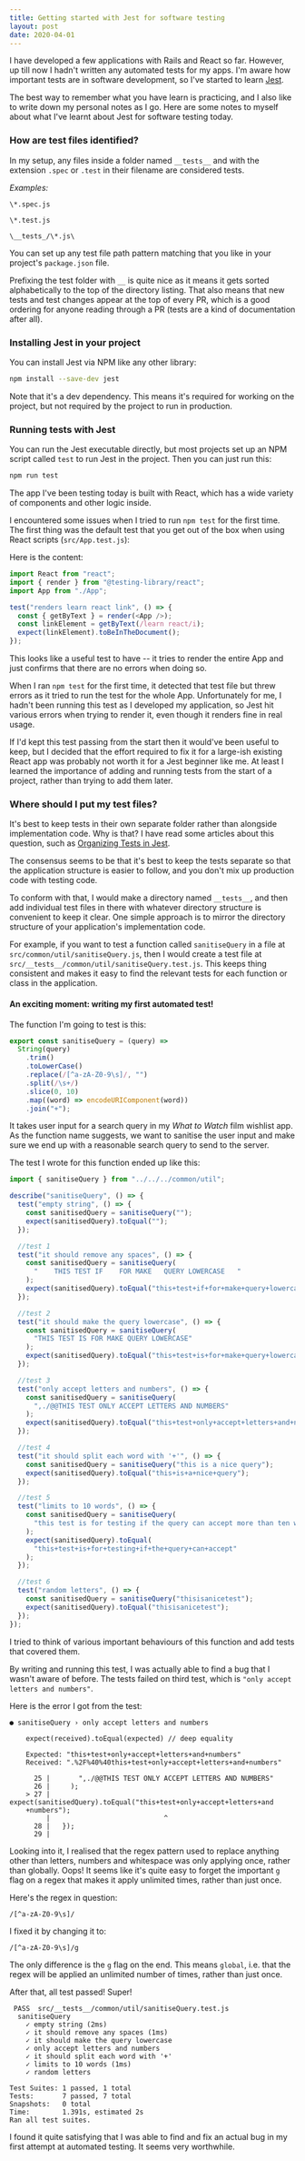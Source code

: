 ```yaml
---
title: Getting started with Jest for software testing
layout: post
date: 2020-04-01
---
```


I have developed a few applications with Rails and React so far. However, up
till now I hadn't written any automated tests for my apps. I'm aware how
important tests are in software development, so I've started to learn
[Jest](<https://en.wikipedia.org/wiki/Jest_(JavaScript_framework)>).

The best way to remember what you have learn is practicing, and I also like to
write down my personal notes as I go. Here are some notes to myself about what
I've learnt about Jest for software testing today.

### How are test files identified?

In my setup, any files inside a folder named `__tests__` and with the extension
`.spec` or `.test` in their filename are considered tests.

_Examples:_

`\*.spec.js`

`\*.test.js`

`\__tests_/\*.js\`

You can set up any test file path pattern matching that you like in your
project's `package.json` file.

Prefixing the test folder with `__` is quite nice as it means it gets sorted
alphabetically to the top of the directory listing. That also means that new
tests and test changes appear at the top of every PR, which is a good ordering
for anyone reading through a PR (tests are a kind of documentation after all).

### Installing Jest in your project

You can install Jest via NPM like any other library:

```bash
npm install --save-dev jest
```

Note that it's a dev dependency. This means it's required for working on the
project, but not required by the project to run in production.

### Running tests with Jest

You can run the Jest executable directly, but most projects set up an NPM script
called `test` to run Jest in the project. Then you can just run this:

```bash
npm run test
```

The app I've been testing today is built with React, which has a wide variety of
components and other logic inside.

I encountered some issues when I tried to run `npm test` for the first time. The
first thing was the default test that you get out of the box when using React
scripts (`src/App.test.js`):

Here is the content:

```javascript
import React from "react";
import { render } from "@testing-library/react";
import App from "./App";

test("renders learn react link", () => {
  const { getByText } = render(<App />);
  const linkElement = getByText(/learn react/i);
  expect(linkElement).toBeInTheDocument();
});
```

This looks like a useful test to have -- it tries to render the entire App and
just confirms that there are no errors when doing so.

When I ran `npm test` for the first time, it detected that test file but threw
errors as it tried to run the test for the whole App. Unfortunately for me, I
hadn't been running this test as I developed my application, so Jest hit various
errors when trying to render it, even though it renders fine in real usage.

If I'd kept this test passing from the start then it would've been useful to
keep, but I decided that the effort required to fix it for a large-ish existing
React app was probably not worth it for a Jest beginner like me. At least I
learned the importance of adding and running tests from the start of a project,
rather than trying to add them later.

### Where should I put my test files?

It's best to keep tests in their own separate folder rather than alongside
implementation code. Why is that? I have read some articles about this question,
such as
[Organizing Tests in Jest]("https://medium.com/@JeffLombardJr/organizing-tests-in-jest-17fc431ff850").

The consensus seems to be that it's best to keep the tests separate so that
the application structure is easier to follow, and you don't mix up production
code with testing code.

To conform with that, I would make a directory named `__tests__`, and then add
individual test files in there with whatever directory structure is convenient
to keep it clear. One simple approach is to mirror the directory structure of
your application's implementation code.

For example, if you want to test a function called `sanitiseQuery` in a file at
`src/common/util/sanitiseQuery.js`, then I would create a test file at
`src/__tests__/common/util/sanitiseQuery.test.js`. This keeps thing consistent
and makes it easy to find the relevant tests for each function or class in the
application.

#### An exciting moment: writing my first automated test!

The function I'm going to test is this:

```javascript
export const sanitiseQuery = (query) =>
  String(query)
    .trim()
    .toLowerCase()
    .replace(/[^a-zA-Z0-9\s]/, "")
    .split(/\s+/)
    .slice(0, 10)
    .map((word) => encodeURIComponent(word))
    .join("+");
```

It takes user input for a search query in my _What to Watch_ film wishlist app.
As the function name suggests, we want to sanitise the user input and make sure
we end up with a reasonable search query to send to the server.

The test I wrote for this function ended up like this:

```javascript
import { sanitiseQuery } from "../../../common/util";

describe("sanitiseQuery", () => {
  test("empty string", () => {
    const sanitisedQuery = sanitiseQuery("");
    expect(sanitisedQuery).toEqual("");
  });

  //test 1
  test("it should remove any spaces", () => {
    const sanitisedQuery = sanitiseQuery(
      "    THIS TEST IF    FOR MAKE   QUERY LOWERCASE   "
    );
    expect(sanitisedQuery).toEqual("this+test+if+for+make+query+lowercase");
  });

  //test 2
  test("it should make the query lowercase", () => {
    const sanitisedQuery = sanitiseQuery(
      "THIS TEST IS FOR MAKE QUERY LOWERCASE"
    );
    expect(sanitisedQuery).toEqual("this+test+is+for+make+query+lowercase");
  });

  //test 3
  test("only accept letters and numbers", () => {
    const sanitisedQuery = sanitiseQuery(
      ",./@@THIS TEST ONLY ACCEPT LETTERS AND NUMBERS"
    );
    expect(sanitisedQuery).toEqual("this+test+only+accept+letters+and+numbers");
  });

  //test 4
  test("it should split each word with '+'", () => {
    const sanitisedQuery = sanitiseQuery("this is a nice query");
    expect(sanitisedQuery).toEqual("this+is+a+nice+query");
  });

  //test 5
  test("limits to 10 words", () => {
    const sanitisedQuery = sanitiseQuery(
      "this test is for testing if the query can accept more than ten words"
    );
    expect(sanitisedQuery).toEqual(
      "this+test+is+for+testing+if+the+query+can+accept"
    );
  });

  //test 6
  test("random letters", () => {
    const sanitisedQuery = sanitiseQuery("thisisanicetest");
    expect(sanitisedQuery).toEqual("thisisanicetest");
  });
});
```

I tried to think of various important behaviours of this function and add tests
that covered them.

By writing and running this test, I was actually able to find a bug that I
wasn't aware of before. The tests failed on third test, which is
`"only accept letters and numbers"`.

Here is the error I got from the test:

```text
● sanitiseQuery › only accept letters and numbers

    expect(received).toEqual(expected) // deep equality

    Expected: "this+test+only+accept+letters+and+numbers"
    Received: ".%2F%40%40this+test+only+accept+letters+and+numbers"

      25 |       ",./@@THIS TEST ONLY ACCEPT LETTERS AND NUMBERS"
      26 |     );
    > 27 |     expect(sanitisedQuery).toEqual("this+test+only+accept+letters+and
    +numbers");
         |                            ^
      28 |   });
      29 |

```

Looking into it, I realised that the regex pattern used to replace anything
other than letters, numbers and whitespace was only applying once, rather than
globally. Oops! It seems like it's quite easy to forget the important `g` flag
on a regex that makes it apply unlimited times, rather than just once.

Here's the regex in question:

```regex
/[^a-zA-Z0-9\s]/
```

I fixed it by changing it to:

```regex
/[^a-zA-Z0-9\s]/g
```

The only difference is the `g` flag on the end. This means `global`, i.e. that
the regex will be applied an unlimited number of times, rather than just once.

After that, all test passed! Super!

```text
 PASS  src/__tests__/common/util/sanitiseQuery.test.js
  sanitiseQuery
    ✓ empty string (2ms)
    ✓ it should remove any spaces (1ms)
    ✓ it should make the query lowercase
    ✓ only accept letters and numbers
    ✓ it should split each word with '+'
    ✓ limits to 10 words (1ms)
    ✓ random letters

Test Suites: 1 passed, 1 total
Tests:       7 passed, 7 total
Snapshots:   0 total
Time:        1.391s, estimated 2s
Ran all test suites.
```

I found it quite satisfying that I was able to find and fix an actual bug in my
first attempt at automated testing. It seems very worthwhile.

